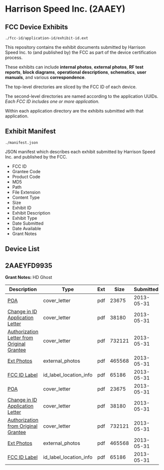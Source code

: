 # Harrison Speed Inc. (2AAEY)
## FCC Device Exhibits

```
./fcc-id/application-id/exhibit-id.ext
```

This repository contains the exhibit documents submitted by Harrison Speed Inc. to (and published by) the FCC as part of the device certification process.

These exhibits can include **internal photos**, **external photos**, **RF test reports**, **block diagrams**, **operational descriptions**, **schematics**, **user manuals**, and various **correspondence**.

The top-level directories are sliced by the FCC ID of each device.

The second-level directories are named according to the application UUIDs. *Each FCC ID includes one or more application.*

Within each application directory are the exhibits submitted with that application. 

## Exhibit Manifest

```
./manifest.json
```

JSON manifest which describes each exhibit submitted by Harrison Speed Inc. and published by the FCC.

- FCC ID
- Grantee Code
- Product Code
- MD5
- Path
- File Extension
- Content Type
- Size
- Exhibit ID
- Exhibit Description
- Exhibit Type
- Date Submitted
- Date Available
- Grant Notes

## Device List
## 2AAEYFD9935
**Grant Notes:** HD Ghost

| Description | Type | Ext | Size | Submitted | Available |
| ----------- | ---- | --- | ---- | --------- | --------- |
| [POA](2AAEYFD9935/60c76375ec1769a97e0c7fe2e5a6ef87/1980352.pdf) | cover_letter | pdf | 23675 | 2013-05-31 | 2013-05-31 |
| [Change in ID Application Letter](2AAEYFD9935/60c76375ec1769a97e0c7fe2e5a6ef87/1980353.pdf) | cover_letter | pdf | 38180 | 2013-05-31 | 2013-05-31 |
| [Authorization Letter from Original Grantee](2AAEYFD9935/60c76375ec1769a97e0c7fe2e5a6ef87/1980354.pdf) | cover_letter | pdf | 732121 | 2013-05-31 | 2013-05-31 |
| [Ext Photos](2AAEYFD9935/60c76375ec1769a97e0c7fe2e5a6ef87/1980360.pdf) | external_photos | pdf | 465568 | 2013-05-31 | 2013-05-31 |
| [FCC ID Label](2AAEYFD9935/60c76375ec1769a97e0c7fe2e5a6ef87/1980356.pdf) | id_label_location_info | pdf | 65186 | 2013-05-31 | 2013-05-31 |
| [POA](2AAEYFD9935/51af6f722c2a0e045854b9335c7f1d2e/1980352.pdf) | cover_letter | pdf | 23675 | 2013-05-31 | 2013-05-31 |
| [Change in ID Application Letter](2AAEYFD9935/51af6f722c2a0e045854b9335c7f1d2e/1980353.pdf) | cover_letter | pdf | 38180 | 2013-05-31 | 2013-05-31 |
| [Authorization from Original Grantee](2AAEYFD9935/51af6f722c2a0e045854b9335c7f1d2e/1980354.pdf) | cover_letter | pdf | 732121 | 2013-05-31 | 2013-05-31 |
| [Ext Photos](2AAEYFD9935/51af6f722c2a0e045854b9335c7f1d2e/1980360.pdf) | external_photos | pdf | 465568 | 2013-05-31 | 2013-05-31 |
| [FCC ID Label](2AAEYFD9935/51af6f722c2a0e045854b9335c7f1d2e/1980356.pdf) | id_label_location_info | pdf | 65186 | 2013-05-31 | 2013-05-31 |
